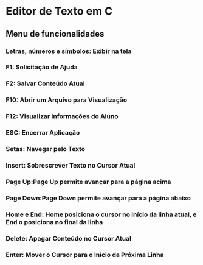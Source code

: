 # Editor de Texto em C

## Menu de funcionalidades

### Letras, números e símbolos: Exibir na tela 
### F1: Solicitação de Ajuda
### F2: Salvar Conteúdo Atual
### F10: Abrir um Arquivo para Visualização
### F12: Visualizar Informações do Aluno
### ESC: Encerrar Aplicação
### Setas: Navegar pelo Texto
### Insert: Sobrescrever Texto no Cursor Atual
### Page Up:Page Up permite avançar para a página acima
### Page Down:Page Down permite avançar para a página abaixo
### Home e End: Home posiciona o cursor no início da linha atual, e End o posiciona no final da linha
### Delete: Apagar Conteúdo no Cursor Atual
### Enter: Mover o Cursor para o Início da Próxima Linha